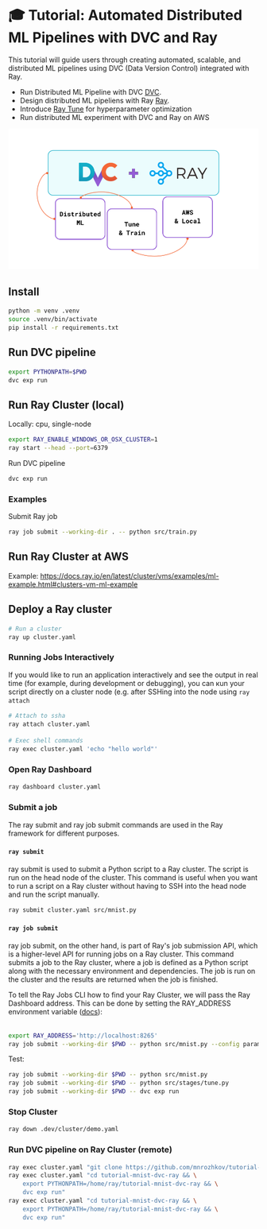 # 🎓 Tutorial: Automated Distributed ML Pipelines with DVC and Ray

This tutorial will guide users through creating automated, scalable, and distributed ML pipelines using DVC (Data Version Control) integrated with Ray. 

- Run Distributed ML Pipeline with DVC [DVC](https://dvc.org/). 
- Design distributed ML pipeliens with Ray [Ray](https://www.ray.io/). 
- Introduce [Ray Tune](https://docs.ray.io/en/latest/tune/index.html) for hyperparameter optimization
- Run distributed ML experiment with DVC and Ray on AWS

![DVC + Ray](src/static/preview.png "DVC + Ray")

## Install

```bash
python -m venv .venv
source .venv/bin/activate
pip install -r requirements.txt
```

## Run DVC pipeline

```bash
export PYTHONPATH=$PWD
dvc exp run
```

## Run Ray Cluster (local)

Locally: cpu, single-node

```bash
export RAY_ENABLE_WINDOWS_OR_OSX_CLUSTER=1
ray start --head --port=6379
```

Run DVC pipeline

```bash
dvc exp run
```

### Examples

Submit Ray job

```bash
ray job submit --working-dir . -- python src/train.py
```

## Run Ray Cluster at AWS

Example: <https://docs.ray.io/en/latest/cluster/vms/examples/ml-example.html#clusters-vm-ml-example>

## Deploy a Ray cluster

```bash
# Run a cluster
ray up cluster.yaml  
```

### Running Jobs Interactively
If you would like to run an application interactively and see the output in real time (for example, during development or debugging), you can кun your script directly on a cluster node (e.g. after SSHing into the node using `ray attach`

```bash
# Attach to ssha
ray attach cluster.yaml

# Exec shell commands
ray exec cluster.yaml 'echo "hello world"'
```

### Open Ray Dashboard

```bash
ray dashboard cluster.yaml
```

### Submit a job 

The ray submit and ray job submit commands are used in the Ray framework for different purposes.

#### `ray submit`
ray submit is used to submit a Python script to a Ray cluster. The script is run on the head node of the cluster. This command is useful when you want to run a script on a Ray cluster without having to SSH into the head node and run the script manually.

```bash
ray submit cluster.yaml src/mnist.py
```

#### `ray job submit`
ray job submit, on the other hand, is part of Ray's job submission API, which is a higher-level API for running jobs on a Ray cluster. This command submits a job to the Ray cluster, where a job is defined as a Python script along with the necessary environment and dependencies. The job is run on the cluster and the results are returned when the job is finished.

To tell the Ray Jobs CLI how to find your Ray Cluster, we will pass the Ray Dashboard address. This can be done by setting the RAY_ADDRESS environment variable ([docs](https://docs.ray.io/en/latest/cluster/running-applications/job-submission/quickstart.html?highlight=export%20address#submitting-a-job)):

```bash

export RAY_ADDRESS='http://localhost:8265'
ray job submit --working-dir $PWD -- python src/mnist.py --config params.yaml
```

Test:
```bash
ray job submit --working-dir $PWD -- python src/mnist.py
ray job submit --working-dir $PWD -- python src/stages/tune.py
ray job submit --working-dir $PWD -- dvc exp run
```

### Stop Cluster

```bash
ray down .dev/cluster/demo.yaml 
```


### Run DVC pipeline on Ray Cluster (remote)

```bash
ray exec cluster.yaml "git clone https://github.com/mnrozhkov/tutorial-mnist-dvc-ray.git"
ray exec cluster.yaml "cd tutorial-mnist-dvc-ray && \
    export PYTHONPATH=/home/ray/tutorial-mnist-dvc-ray && \
    dvc exp run"
ray exec cluster.yaml "cd tutorial-mnist-dvc-ray && \
    export PYTHONPATH=/home/ray/tutorial-mnist-dvc-ray && \
    dvc exp run"
```

